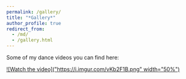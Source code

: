```yaml
---
permalink: /gallery/
title: "*Gallery*"
author_profile: true
redirect_from: 
  - /md/
  - /gallery.html
---
```

Some of my dance videos you can find here: 

[![Watch the video]("https://i.imgur.com/vKb2F1B.png" width="50%")](https://youtu.be/vt5fpE0bzSY)

